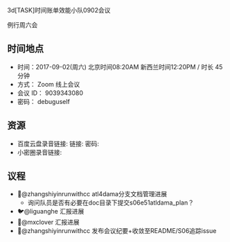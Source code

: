 3d[TASK]时间账单效能小队0902会议

例行周六会

## 时间地点
- 时间：2017-09-02(周六)  北京时间08:20AM 新西兰时间12:20PM / 时长 45 分钟
- 方式： Zoom 线上会议
- 会议 ID： 9039343080
- 密码： debuguself

## 资源

- 百度云盘录音链接:  链接:  密码: 
- 小密圈录音链接:  

## 议程
- 🐻@zhangshiyinrunwithcc atl4dama分支文档管理进展
    + 询问队员是否有必要在doc目录下提交s06e51atldama_plan？ 
- 🐦@liguanghe 汇报进展
- 🐑@mxclover 汇报进展
- 🐻@zhangshiyinrunwithcc 发布会议纪要+收敛至README/S06追踪issue
